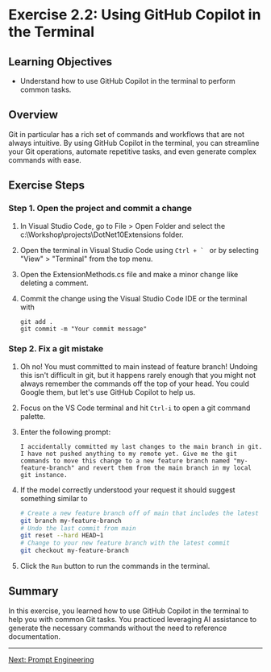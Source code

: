 # Exercise 2.2: Using GitHub Copilot in the Terminal

## Learning Objectives

- Understand how to use GitHub Copilot in the terminal to perform common tasks.

## Overview

Git in particular has a rich set of commands and workflows that are not always intuitive. By using GitHub Copilot in the terminal, you can streamline your Git operations, automate repetitive tasks, and even generate complex commands with ease.

## Exercise Steps

### Step 1. Open the project and commit a change

1. In Visual Studio Code, go to File > Open Folder and select the c:\Workshop\projects\DotNet10Extensions folder.

1. Open the terminal in Visual Studio Code using ``Ctrl + ` `` or by selecting "View" > "Terminal" from the top menu.

1. Open the ExtensionMethods.cs file and make a minor change like deleting a comment.

1. Commit the change using the Visual Studio Code IDE or the terminal with

    ```
    git add .
    git commit -m "Your commit message"
    ```
### Step 2. Fix a git mistake

1. Oh no! You must committed to main instead of feature branch! Undoing this isn't difficult in git, but it happens rarely enough that you might not always remember the commands off the top of your head. You could Google them, but let's use GitHub Copilot to help us.

1. Focus on the VS Code terminal and hit ``Ctrl-i`` to open a git command palette.

1. Enter the following prompt:

    ```
    I accidentally committed my last changes to the main branch in git. I have not pushed anything to my remote yet. Give me the git commands to move this change to a new feature branch named "my-feature-branch" and revert them from the main branch in my local git instance.
    ```

1. If the model correctly understood your request it should suggest something similar to 

    ```bash
    # Create a new feature branch off of main that includes the latest commit
    git branch my-feature-branch
    # Undo the last commit from main
    git reset --hard HEAD~1 
    # Change to your new feature branch with the latest commit
    git checkout my-feature-branch

1. Click the ``Run`` button to run the commands in the terminal.

## Summary

In this exercise, you learned how to use GitHub Copilot in the terminal to help you with common Git tasks. You practiced leveraging AI assistance to generate the necessary commands without the need to reference documentation.

---

[Next: Prompt Engineering](../exercises/3.1-prompt-engineering/README.md)